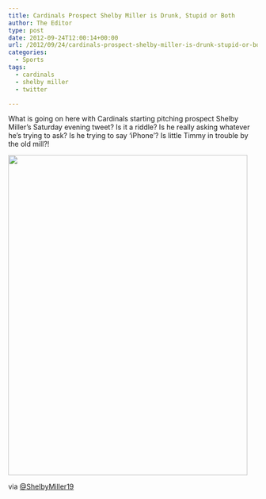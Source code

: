 ```yaml
---
title: Cardinals Prospect Shelby Miller is Drunk, Stupid or Both
author: The Editor
type: post
date: 2012-09-24T12:00:14+00:00
url: /2012/09/24/cardinals-prospect-shelby-miller-is-drunk-stupid-or-both/
categories:
  - Sports
tags:
  - cardinals
  - shelby miller
  - twitter

---
```

What is going on here with Cardinals starting pitching prospect Shelby Miller&#8217;s Saturday evening tweet? Is it a riddle? Is he really asking whatever he&#8217;s trying to ask? Is he trying to say &#8216;iPhone&#8217;? Is little Timmy in trouble by the old mill?!

[<img class="aligncenter size-full wp-image-14712" title="Twitter _ ShelbyMiller19_ I have the I phone and there’s ..." src="http://media.punchingkitty.com/wordpress/2012/09/Twitter-_-ShelbyMiller19_-I-have-the-I-phone-and-there’s-....jpg" alt="" width="483" height="646" />][1]

via <a href="https://twitter.com/shelbymiller19/status/249730640637984768" target="_blank">@ShelbyMiller19</a>

 [1]: http://media.punchingkitty.com/wordpress/2012/09/Twitter-_-ShelbyMiller19_-I-have-the-I-phone-and-there’s-....jpg